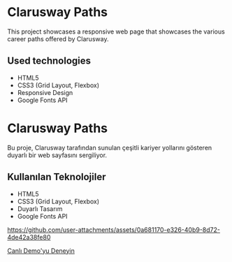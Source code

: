 # Clarusway Paths

This project showcases a responsive web page that showcases the various career paths offered by Clarusway.

## Used technologies
- HTML5
- CSS3 (Grid Layout, Flexbox)
- Responsive Design
- Google Fonts API

# Clarusway Paths

Bu proje, Clarusway tarafından sunulan çeşitli kariyer yollarını gösteren duyarlı bir web sayfasını sergiliyor.

## Kullanılan Teknolojiler
- HTML5
- CSS3 (Grid Layout, Flexbox)
- Duyarlı Tasarım
- Google Fonts API

https://github.com/user-attachments/assets/0a681170-e326-40b9-8d72-4de42a38fe80

[Canlı Demo'yu Deneyin](https://cpaths.netlify.app)
